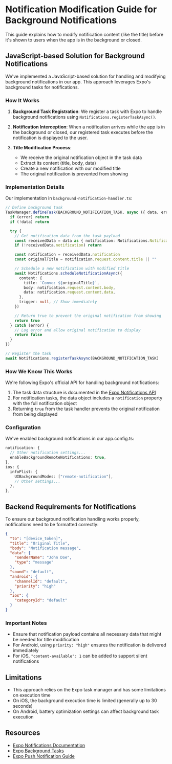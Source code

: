 # Notification Modification Guide for Background Notifications

This guide explains how to modify notification content (like the title) before it's shown to users when the app is in the background or closed.

## JavaScript-based Solution for Background Notifications

We've implemented a JavaScript-based solution for handling and modifying background notifications in our app. This approach leverages Expo's background tasks for notifications.

### How It Works

1. **Background Task Registration**: We register a task with Expo to handle background notifications using `Notifications.registerTaskAsync()`.

2. **Notification Interception**: When a notification arrives while the app is in the background or closed, our registered task executes before the notification is displayed to the user.

3. **Title Modification Process**:
   - We receive the original notification object in the task data
   - Extract its content (title, body, data)
   - Create a new notification with our modified title
   - The original notification is prevented from showing

### Implementation Details

Our implementation in `background-notification-handler.ts`:

```typescript
// Define background task
TaskManager.defineTask(BACKGROUND_NOTIFICATION_TASK, async ({ data, error }) => {
  if (error) return
  if (!data) return

  try {
    // Get notification data from the task payload
    const receivedData = data as { notification: Notifications.Notification }
    if (!receivedData.notification) return

    const notification = receivedData.notification
    const originalTitle = notification.request.content.title || ""

    // Schedule a new notification with modified title
    await Notifications.scheduleNotificationAsync({
      content: {
        title: `Convo: ${originalTitle}`,
        body: notification.request.content.body,
        data: notification.request.content.data,
      },
      trigger: null, // Show immediately
    })

    // Return true to prevent the original notification from showing
    return true
  } catch (error) {
    // Log error and allow original notification to display
    return false
  }
})

// Register the task
await Notifications.registerTaskAsync(BACKGROUND_NOTIFICATION_TASK)
```

### How We Know This Works

We're following Expo's official API for handling background notifications:

1. The task data structure is documented in the [Expo Notifications API](https://docs.expo.dev/versions/latest/sdk/notifications/#registertaskasync)
2. For notification tasks, the data object includes a `notification` property with the full notification object
3. Returning `true` from the task handler prevents the original notification from being displayed

### Configuration

We've enabled background notifications in our app.config.ts:

```typescript
notification: {
  // Other notification settings...
  enableBackgroundRemoteNotifications: true,
},
ios: {
  infoPlist: {
    UIBackgroundModes: ["remote-notification"],
    // Other settings...
  },
},
```

## Backend Requirements for Notifications

To ensure our background notification handling works properly, notifications need to be formatted correctly:

```json
{
  "to": "[device_token]",
  "title": "Original Title",
  "body": "Notification message",
  "data": {
    "senderName": "John Doe",
    "type": "message"
  },
  "sound": "default",
  "android": {
    "channelId": "default",
    "priority": "high"
  },
  "ios": {
    "categoryId": "default"
  }
}
```

### Important Notes

- Ensure that notification payload contains all necessary data that might be needed for title modification
- For Android, using `priority: "high"` ensures the notification is delivered immediately
- For iOS, `"content-available": 1` can be added to support silent notifications

## Limitations

- This approach relies on the Expo task manager and has some limitations on execution time
- On iOS, the background execution time is limited (generally up to 30 seconds)
- On Android, battery optimization settings can affect background task execution

## Resources

- [Expo Notifications Documentation](https://docs.expo.dev/versions/latest/sdk/notifications/#registertaskasync)
- [Expo Background Tasks](https://docs.expo.dev/versions/latest/sdk/background-task/)
- [Expo Push Notification Guide](https://docs.expo.dev/push-notifications/overview/)
